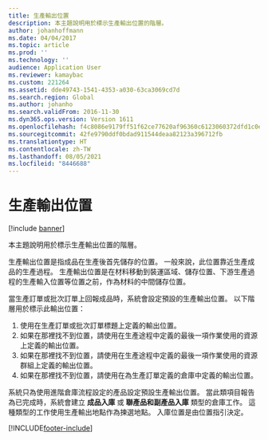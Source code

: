 ```yaml
---
title: 生產輸出位置
description: 本主題說明用於標示生產輸出位置的階層。
author: johanhoffmann
ms.date: 04/04/2017
ms.topic: article
ms.prod: ''
ms.technology: ''
audience: Application User
ms.reviewer: kamaybac
ms.custom: 221264
ms.assetid: dde49743-1541-4353-a030-63ca3069cd7d
ms.search.region: Global
ms.author: johanho
ms.search.validFrom: 2016-11-30
ms.dyn365.ops.version: Version 1611
ms.openlocfilehash: f4c8086e9179ff51f62ce77620af96360c6123060372dfd1c0e06dad79998b75
ms.sourcegitcommit: 42fe9790ddf0bdad911544deaa82123a396712fb
ms.translationtype: HT
ms.contentlocale: zh-TW
ms.lasthandoff: 08/05/2021
ms.locfileid: "8446688"
---
```

# <a name="production-output-location"></a>生產輸出位置

[!include [banner](../includes/banner.md)]

本主題說明用於標示生產輸出位置的階層。

生產輸出位置是指成品在生產後首先儲存的位置。 一般來說，此位置靠近生產成品的生產過程。 生產輸出位置是在材料移動到裝運區域、儲存位置、下游生產過程的生產輸入位置等位置之前，作為材料的中間儲存位置。 

當生產訂單或批次訂單上回報成品時，系統會設定預設的生產輸出位置。 以下階層用於標示此輸出位置：

1. 使用在生產訂單或批次訂單標題上定義的輸出位置。
2. 如果在那裡找不到位置，請使用在生產途程中定義的最後一項作業使用的資源上定義的輸出位置。
3. 如果在那裡找不到位置，請使用在生產途程中定義的最後一項作業使用的資源群組上定義的輸出位置。
4. 如果在那裡找不到位置，請使用在為生產訂單定義的倉庫中定義的輸出位置。

系統只為使用進階倉庫流程設定的產品設定預設生產輸出位置。 當此類項目報告為已完成時，系統會建立 **成品入庫** 或 **聯產品和副產品入庫** 類型的倉庫工作。 這種類型的工作使用生產輸出地點作為揀選地點。 入庫位置是由位置指引決定。


[!INCLUDE[footer-include](../../includes/footer-banner.md)]
